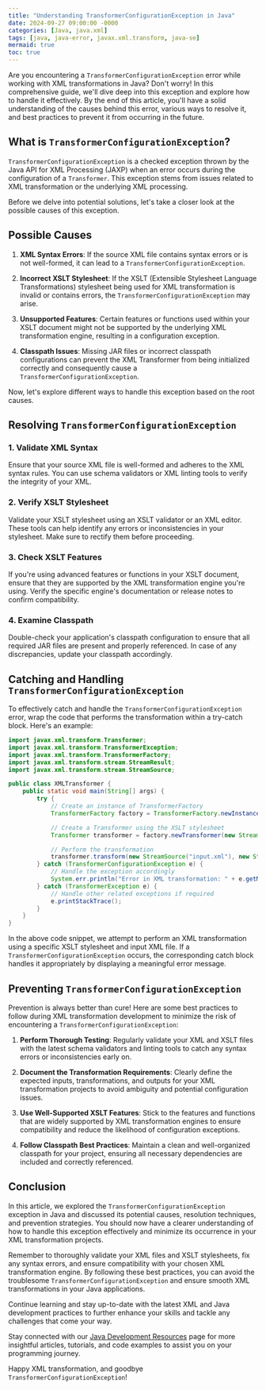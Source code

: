```yaml
---
title: "Understanding TransformerConfigurationException in Java"
date: 2024-09-27 09:00:00 -0000
categories: [Java, java.xml]
tags: [java, java-error, javax.xml.transform, java-se]
mermaid: true
toc: true
---
```



Are you encountering a `TransformerConfigurationException` error while working with XML transformations in Java? Don't worry! In this comprehensive guide, we'll dive deep into this exception and explore how to handle it effectively. By the end of this article, you'll have a solid understanding of the causes behind this error, various ways to resolve it, and best practices to prevent it from occurring in the future.

## What is `TransformerConfigurationException`?

`TransformerConfigurationException` is a checked exception thrown by the Java API for XML Processing (JAXP) when an error occurs during the configuration of a `Transformer`. This exception stems from issues related to XML transformation or the underlying XML processing.

Before we delve into potential solutions, let's take a closer look at the possible causes of this exception.

## Possible Causes

1. **XML Syntax Errors**: If the source XML file contains syntax errors or is not well-formed, it can lead to a `TransformerConfigurationException`.

2. **Incorrect XSLT Stylesheet**: If the XSLT (Extensible Stylesheet Language Transformations) stylesheet being used for XML transformation is invalid or contains errors, the `TransformerConfigurationException` may arise.

3. **Unsupported Features**: Certain features or functions used within your XSLT document might not be supported by the underlying XML transformation engine, resulting in a configuration exception.

4. **Classpath Issues**: Missing JAR files or incorrect classpath configurations can prevent the XML Transformer from being initialized correctly and consequently cause a `TransformerConfigurationException`.

Now, let's explore different ways to handle this exception based on the root causes.

## Resolving `TransformerConfigurationException`

### 1. Validate XML Syntax

Ensure that your source XML file is well-formed and adheres to the XML syntax rules. You can use schema validators or XML linting tools to verify the integrity of your XML.

### 2. Verify XSLT Stylesheet

Validate your XSLT stylesheet using an XSLT validator or an XML editor. These tools can help identify any errors or inconsistencies in your stylesheet. Make sure to rectify them before proceeding.

### 3. Check XSLT Features

If you're using advanced features or functions in your XSLT document, ensure that they are supported by the XML transformation engine you're using. Verify the specific engine's documentation or release notes to confirm compatibility.

### 4. Examine Classpath

Double-check your application's classpath configuration to ensure that all required JAR files are present and properly referenced. In case of any discrepancies, update your classpath accordingly.

## Catching and Handling `TransformerConfigurationException`

To effectively catch and handle the `TransformerConfigurationException` error, wrap the code that performs the transformation within a try-catch block. Here's an example:

```java
import javax.xml.transform.Transformer;
import javax.xml.transform.TransformerException;
import javax.xml.transform.TransformerFactory;
import javax.xml.transform.stream.StreamResult;
import javax.xml.transform.stream.StreamSource;

public class XMLTransformer {
    public static void main(String[] args) {
        try {
            // Create an instance of TransformerFactory
            TransformerFactory factory = TransformerFactory.newInstance();

            // Create a Transformer using the XSLT stylesheet
            Transformer transformer = factory.newTransformer(new StreamSource("stylesheet.xslt"));

            // Perform the transformation
            transformer.transform(new StreamSource("input.xml"), new StreamResult("output.xml"));
        } catch (TransformerConfigurationException e) {
            // Handle the exception accordingly
            System.err.println("Error in XML transformation: " + e.getMessage());
        } catch (TransformerException e) {
            // Handle other related exceptions if required
            e.printStackTrace();
        }
    }
}
```

In the above code snippet, we attempt to perform an XML transformation using a specific XSLT stylesheet and input XML file. If a `TransformerConfigurationException` occurs, the corresponding catch block handles it appropriately by displaying a meaningful error message.

## Preventing `TransformerConfigurationException`

Prevention is always better than cure! Here are some best practices to follow during XML transformation development to minimize the risk of encountering a `TransformerConfigurationException`:

1. **Perform Thorough Testing**: Regularly validate your XML and XSLT files with the latest schema validators and linting tools to catch any syntax errors or inconsistencies early on.

2. **Document the Transformation Requirements**: Clearly define the expected inputs, transformations, and outputs for your XML transformation projects to avoid ambiguity and potential configuration issues.

3. **Use Well-Supported XSLT Features**: Stick to the features and functions that are widely supported by XML transformation engines to ensure compatibility and reduce the likelihood of configuration exceptions.

4. **Follow Classpath Best Practices**: Maintain a clean and well-organized classpath for your project, ensuring all necessary dependencies are included and correctly referenced.

## Conclusion

In this article, we explored the `TransformerConfigurationException` exception in Java and discussed its potential causes, resolution techniques, and prevention strategies. You should now have a clearer understanding of how to handle this exception effectively and minimize its occurrence in your XML transformation projects.

Remember to thoroughly validate your XML files and XSLT stylesheets, fix any syntax errors, and ensure compatibility with your chosen XML transformation engine. By following these best practices, you can avoid the troublesome `TransformerConfigurationException` and ensure smooth XML transformations in your Java applications.

Continue learning and stay up-to-date with the latest XML and Java development practices to further enhance your skills and tackle any challenges that come your way.

Stay connected with our [Java Development Resources](https://www.example.com/javadevresources) page for more insightful articles, tutorials, and code examples to assist you on your programming journey.

Happy XML transformation, and goodbye `TransformerConfigurationException`!